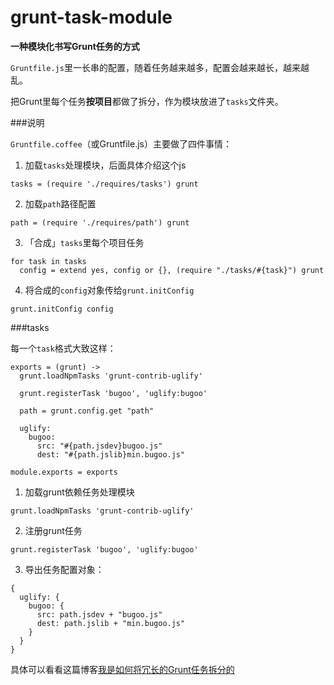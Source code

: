 grunt-task-module
=================

**一种模块化书写Grunt任务的方式**


`Gruntfile.js`里一长串的配置，随着任务越来越多，配置会越来越长，越来越乱。

把Grunt里每个任务**按项目**都做了拆分，作为模块放进了`tasks`文件夹。

###说明

`Gruntfile.coffee`（或Gruntfile.js）主要做了四件事情：

1. 加载`tasks`处理模块，后面具体介绍这个js

  ```
  tasks = (require './requires/tasks') grunt
  ```
  
2. 加载`path`路径配置
  
  ```
  path = (require './requires/path') grunt
  ```
  
3. 「合成」`tasks`里每个项目任务
  
  ```
  for task in tasks
    config = extend yes, config or {}, (require "./tasks/#{task}") grunt
  ```

4. 将合成的`config`对象传给`grunt.initConfig`

  ```
  grunt.initConfig config
  ```
  
###tasks

每一个`task`格式大致这样：

```
exports = (grunt) ->
  grunt.loadNpmTasks 'grunt-contrib-uglify'

  grunt.registerTask 'bugoo', 'uglify:bugoo'

  path = grunt.config.get "path"

  uglify:
    bugoo:
      src: "#{path.jsdev}bugoo.js"
      dest: "#{path.jslib}min.bugoo.js"

module.exports = exports
```

1. 加载grunt依赖任务处理模块

```
grunt.loadNpmTasks 'grunt-contrib-uglify'
```

2. 注册grunt任务

```
grunt.registerTask 'bugoo', 'uglify:bugoo'
```

3. 导出任务配置对象：

```
{
  uglify: {
    bugoo: {
      src: path.jsdev + "bugoo.js"
      dest: path.jslib + "min.bugoo.js"
    }
  }
}
```

具体可以看看这篇博客[我是如何将冗长的Grunt任务拆分的](http://blog.segmentfault.com/laopopo/1190000000442112)
